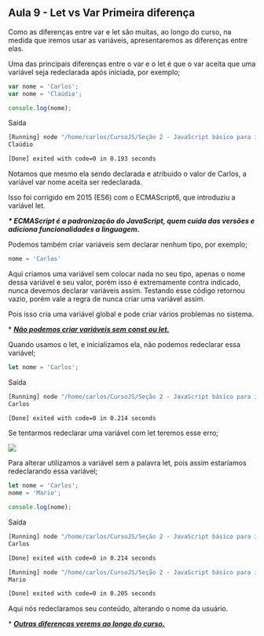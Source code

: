 ## Aula 9 - Let vs Var Primeira diferença

Como as diferenças entre var e let são muitas, ao longo do curso, na medida que iremos usar as variáveis, apresentaremos as diferenças entre elas.

Uma das principais diferenças entre o var e o let é que o var aceita que uma variável seja redeclarada após iniciada, por exemplo;

```js
var nome = 'Carlos';
var nome = 'Claúdio';

console.log(nome);
```

Saída

```bash
[Running] node "/home/carlos/CursoJS/Seção 2 - JavaScript básico para iniciantes/aula9 - Lets vs Var/index.js"
Claúdio

[Done] exited with code=0 in 0.193 seconds
```

Notamos que mesmo ela sendo declarada e atribuido o valor de Carlos, a variável var nome aceita ser redeclarada.

Isso foi corrigido em 2015 (ES6) com o ECMAScript6, que introduziu a variável let.

***\* ECMAScript é a padronização do JavaScript, quem cuida das versões e adiciona funcionalidades a linguagem.***

Podemos também criar variáveis sem declarar nenhum tipo, por exemplo;

```js
nome = 'Carlos'
```

Aqui criamos uma variável sem colocar nada no seu tipo, apenas o nome dessa variável e seu valor, porém isso é extremamente contra indicado, nunca devemos declarar variáveis assim. Testando esse código retornou vazio, porém vale a regra de nunca criar uma variável assim.

Pois isso cria uma variável global e pode criar vários problemas no sistema.

\* ***<u>Não podemos criar variáveis sem const ou let.</u>***

Quando usamos o let, e inicializamos ela, não podemos redeclarar essa variável;

```js
let nome = 'Carlos';
```

Saída

```bash
[Running] node "/home/carlos/CursoJS/Seção 2 - JavaScript básico para iniciantes/aula9 - Lets vs Var/index.js"
Carlos

[Done] exited with code=0 in 0.214 seconds
```

Se tentarmos redeclarar uma variável com let teremos esse erro;

![](file:///home/carlos/Imagens/Capturas%20de%20tela/Captura%20de%20tela%20de%202024-02-20%2020-21-29.png?msec=1709082727524)

Para alterar utilizamos a variável sem a palavra let, pois assim estaríamos redeclarando essa variável;

```js
let nome = 'Carlos';
nome = 'Mario';

console.log(nome);
```

Saída

```bash
[Running] node "/home/carlos/CursoJS/Seção 2 - JavaScript básico para iniciantes/aula9 - Lets vs Var/index.js"
Carlos

[Done] exited with code=0 in 0.214 seconds

[Running] node "/home/carlos/CursoJS/Seção 2 - JavaScript básico para iniciantes/aula9 - Lets vs Var/index.js"
Mario

[Done] exited with code=0 in 0.205 seconds
```

Aqui nós redeclaramos seu conteúdo, alterando o nome da usuário.

\* ***<u>Outras diferenças verems ao longo do curso.</u>***
